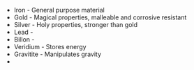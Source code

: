 
- Iron - General purpose material
- Gold - Magical properties, malleable and corrosive resistant
- Silver - Holy properties, stronger than gold
- Lead - 
- Billon - 
- Veridium - Stores energy
- Gravitite - Manipulates gravity
- 